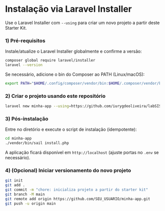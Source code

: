 # Instalação via Laravel Installer

Use o Laravel Installer com `--using` para criar um novo projeto a partir deste Starter Kit.

### 1) Pré‑requisitos

Instale/atualize o Laravel Installer globalmente e confirme a versão:

```bash
composer global require laravel/installer
laravel --version
```

Se necessário, adicione o bin do Composer ao PATH (Linux/macOS):

```bash
export PATH="$HOME/.config/composer/vendor/bin:$HOME/.composer/vendor/bin:$PATH"
```

### 2) Criar o projeto usando este repositório

```bash
laravel new minha-app --using=https://github.com/iurygdeoliveira/labSIS-KIT
```

### 3) Pós‑instalação

Entre no diretório e execute o script de instalação (idempotente):

```bash
cd minha-app
./vendor/bin/sail install.php
```

A aplicação ficará disponível em `http://localhost` (ajuste portas no `.env` se necessário).

### 4) (Opcional) Iniciar versionamento do novo projeto

```bash
git init
git add .
git commit -m "chore: inicializa projeto a partir do starter kit"
git branch -M main
git remote add origin https://github.com/SEU_USUARIO/minha-app.git
git push -u origin main
```
